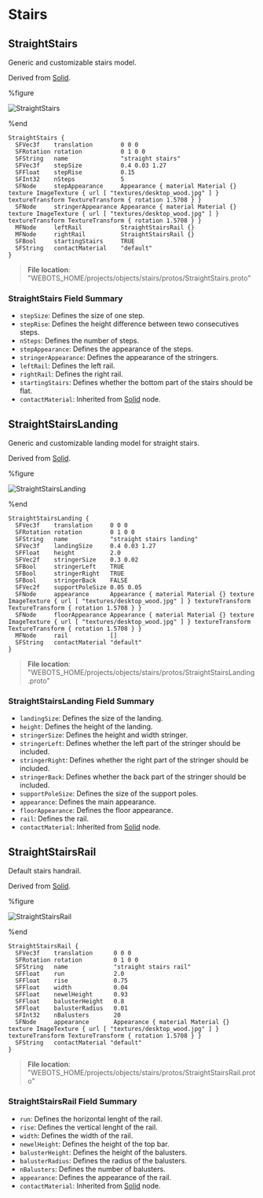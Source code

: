 # Stairs

## StraightStairs

Generic and customizable stairs model.

Derived from [Solid](../reference/solid.md).

%figure

![StraightStairs](images/objects/stairs/StraightStairs/model.png)

%end

```
StraightStairs {
  SFVec3f    translation        0 0 0
  SFRotation rotation           0 1 0 0
  SFString   name               "straight stairs"
  SFVec3f    stepSize           0.4 0.03 1.27
  SFFloat    stepRise           0.15
  SFInt32    nSteps             5
  SFNode     stepAppearance     Appearance { material Material {} texture ImageTexture { url [ "textures/desktop_wood.jpg" ] } textureTransform TextureTransform { rotation 1.5708 } }
  SFNode     stringerAppearance Appearance { material Material {} texture ImageTexture { url [ "textures/desktop_wood.jpg" ] } textureTransform TextureTransform { rotation 1.5708 } }
  MFNode     leftRail           StraightStairsRail {}
  MFNode     rightRail          StraightStairsRail {}
  SFBool     startingStairs     TRUE
  SFString   contactMaterial    "default"
}
```

> **File location**: "WEBOTS\_HOME/projects/objects/stairs/protos/StraightStairs.proto"

### StraightStairs Field Summary

- `stepSize`: Defines the size of one step.
- `stepRise`: Defines the height difference between tewo consecutives steps.
- `nSteps`: Defines the number of steps.
- `stepAppearance`: Defines the appearance of the steps.
- `stringerAppearance`: Defines the appearance of the stringers.
- `leftRail`: Defines the left rail.
- `rightRail`: Defines the right rail.
- `startingStairs`: Defines whether the bottom part of the stairs should be flat.
- `contactMaterial`: Inherited from [Solid](../reference/solid.md) node.

## StraightStairsLanding

Generic and customizable landing model for straight stairs.

Derived from [Solid](../reference/solid.md).

%figure

![StraightStairsLanding](images/objects/stairs/StraightStairsLanding/model.png)

%end

```
StraightStairsLanding {
  SFVec3f    translation     0 0 0
  SFRotation rotation        0 1 0 0
  SFString   name            "straight stairs landing"
  SFVec3f    landingSize     0.4 0.03 1.27
  SFFloat    height          2.0
  SFVec2f    stringerSize    0.3 0.02
  SFBool     stringerLeft    TRUE
  SFBool     stringerRight   TRUE
  SFBool     stringerBack    FALSE
  SFVec2f    supportPoleSize 0.05 0.05
  SFNode     appearance      Appearance { material Material {} texture ImageTexture { url [ "textures/desktop_wood.jpg" ] } textureTransform TextureTransform { rotation 1.5708 } }
  SFNode     floorAppearance Appearance { material Material {} texture ImageTexture { url [ "textures/desktop_wood.jpg" ] } textureTransform TextureTransform { rotation 1.5708 } }
  MFNode     rail            []
  SFString   contactMaterial "default"
}
```

> **File location**: "WEBOTS\_HOME/projects/objects/stairs/protos/StraightStairsLanding.proto"

### StraightStairsLanding Field Summary

- `landingSize`: Defines the size of the landing.
- `height`: Defines the height of the landing.
- `stringerSize`: Defines the height and width stringer.
- `stringerLeft`: Defines whether the left part of the stringer should be included.
- `stringerRight`: Defines whether the right part of the stringer should be included.
- `stringerBack`: Defines whether the back part of the stringer should be included.
- `supportPoleSize`: Defines the size of the support poles.
- `appearance`: Defines the main appearance.
- `floorAppearance`: Defines the floor appearance.
- `rail`: Defines the rail.
- `contactMaterial`: Inherited from [Solid](../reference/solid.md) node.

## StraightStairsRail

Default stairs handrail.

Derived from [Solid](../reference/solid.md).

%figure

![StraightStairsRail](images/objects/stairs/StraightStairsRail/model.png)

%end

```
StraightStairsRail {
  SFVec3f    translation      0 0 0
  SFRotation rotation         0 1 0 0
  SFString   name             "straight stairs rail"
  SFFloat    run              2.0
  SFFloat    rise             0.75
  SFFloat    width            0.04
  SFFloat    newelHeight      0.93
  SFFloat    balusterHeight   0.8
  SFFloat    balusterRadius   0.01
  SFInt32    nBalusters       20
  SFNode     appearance       Appearance { material Material {} texture ImageTexture { url [ "textures/desktop_wood.jpg" ] } textureTransform TextureTransform { rotation 1.5708 } }
  SFString   contactMaterial "default"
}
```

> **File location**: "WEBOTS\_HOME/projects/objects/stairs/protos/StraightStairsRail.proto"

### StraightStairsRail Field Summary

- `run`: Defines the horizontal lenght of the rail.
- `rise`: Defines the vertical lenght of the rail.
- `width`: Defines the width of the rail.
- `newelHeight`: Defines the height of the top bar.
- `balusterHeight`: Defines the height of the balusters.
- `balusterRadius`: Defines the radius of the balusters.
- `nBalusters`: Defines the number of balusters.
- `appearance`: Defines the appearance of the rail.
- `contactMaterial`: Inherited from [Solid](../reference/solid.md) node.

